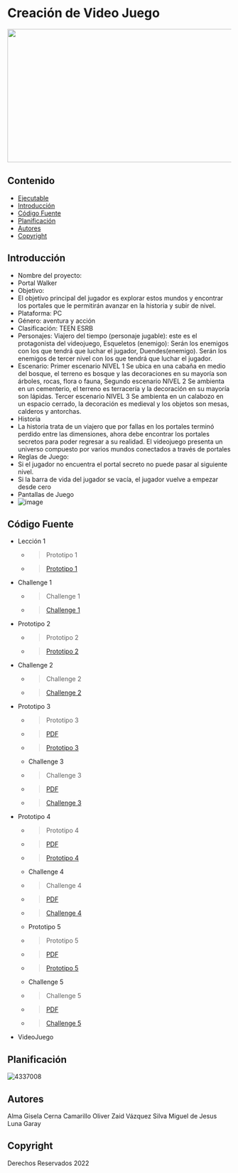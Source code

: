 # Creación de Video Juego
<p align="center">
    <img src="https://img-new.cgtrader.com/items/1943996/a0da468fb5/large/rpg-poly-pack-slavic-town-3d-model-low-poly-fbx-unitypackage-prefab-pdf.jpg" alt="Logo" width=1200 height=300>

 


## Contenido
- <a href="https://oliverzaid.itch.io/portal-walker">Ejecutable</a>
- [Introducción](#introducción)
- [Código Fuente](#código-fuente)
- [Planificación](#planificación)
- [Autores](#autores)
- [Copyright](#copyright)


## Introducción

- Nombre del proyecto:
- Portal Walker
- Objetivo:
- El objetivo principal del jugador es explorar estos mundos y encontrar los portales que le permitirán avanzar en la historia y subir de nivel.
- Plataforma: PC
- Género: aventura y acción
- Clasificación: TEEN ESRB
- Personajes: Viajero del tiempo (personaje jugable): este es el protagonista del videojuego, Esqueletos (enemigo): Serán los enemigos con los que tendrá que luchar el jugador, Duendes(enemigo). Serán los enemigos de tercer nivel con los que tendrá que luchar el jugador.
- Escenario: Primer escenario  NIVEL 1 Se ubica en una cabaña en medio del bosque, el terreno es bosque y las decoraciones en su mayoría son árboles, rocas, flora o fauna, Segundo  escenario  NIVEL 2 Se ambienta en un cementerio, el terreno es terracería y la decoración en su mayoría son lápidas. Tercer  escenario  NIVEL 3 Se ambienta en un calabozo en un espacio cerrado, la decoración es medieval y los objetos son mesas, calderos y antorchas.
- Historia
- La historia trata de un viajero que por fallas en los portales terminó perdido entre las dimensiones, ahora debe encontrar los portales secretos para poder regresar a su realidad. El videojuego presenta un universo compuesto por varios mundos conectados a través de portales
- Reglas de Juego:
- Si el jugador no encuentra el portal secreto no puede pasar al siguiente nivel.
- Si la barra de vida del jugador se vacía, el jugador vuelve a empezar desde cero
- Pantallas de Juego
- ![image](https://github.com/user-attachments/assets/41b26e71-88ce-4ea7-9d75-38914f73e8aa)


## Código Fuente

* Lección 1
  * > Prototipo 1
  * >  <a href="https://drive.google.com/file/d/1G16gx5zGVRoNFt12DGSejeZ8vLrx-q_d/view?usp=sharing">Prototipo 1</a>
* Challenge 1
  * > Challenge 1
  * >  <a href="https://drive.google.com/file/d/1La3Yo6aSJ06_VvkqcEj4NFByvqZKBtj2/view?usp=sharing">Challenge 1</a>
* Prototipo 2
  * > Prototipo 2
  * >  <a href="https://drive.google.com/file/d/1xdjKOOSVZVbA6OqSUKv3NKraILN3tP9V/view?usp=sharing">Prototipo 2</a>
* Challenge 2
  * > Challenge 2
  * > <a href="https://drive.google.com/file/d/1Ha77p1cfh0QyfKYjXbgXGD3az_cRSblt/view?usp=sharing">Challenge 2</a>
* Prototipo 3
  * > Prototipo 3
  * > <a href="https://drive.google.com/file/d/1DQaeE5QZImSTi75K1bLcpofHLWFLAIIR/view?usp=sharing">PDF</a>
  * > <a href="https://drive.google.com/file/d/1y6HZr8y7sF-ep_6D4vUwLsKu9tcjMKHm/view?usp=sharing">Prototipo 3</a>
  * Challenge 3
  * > Challenge 3
  * > <a href="https://drive.google.com/file/d/1e5BsrupK1JDfVhQJ-nT7GLZD9lnTTPxB/view?usp=sharing">PDF</a>
  * > <a href="https://drive.google.com/file/d/1eqg0bq0W5EmJNQ6GQ44TcKA6AVoGmzZP/view?usp=sharing">Challenge 3</a>
* Prototipo 4
  * > Prototipo 4
  * > <a href="https://drive.google.com/file/d/1cHPpfDpVMt3WtA9Wo6hgBxTbFYjOCgO_/view?usp=sharing">PDF</a>
  * > <a href="https://drive.google.com/file/d/1cDT__zynep3vyv_JWN6OoMg4Lvd_D1bk/view?usp=sharing">Prototipo 4</a>
   * Challenge 4
  * > Challenge 4
  * > <a href="https://drive.google.com/file/d/1046IH7-s1iycyF22g8lei_6uhsmFcdTJ/view?usp=sharing">PDF</a>
  * > <a href="https://drive.google.com/file/d/1xnYflo8J-QDg0_C8Cl_dt9OpA_Ys0Y4q/view?usp=sharing">Challenge 4</a>
  * Prototipo 5
  * > Prototipo 5
  * > <a href="https://drive.google.com/file/d/1_lI7V5Emz4YNPUKca7wlwIrr34cme2Xt/view?usp=sharing">PDF</a>
  * > <a href="https://drive.google.com/file/d/1l6CwrnT6oiiN8zK4idzkDwH3d3eqLSJX/view?usp=sharing">Prototipo 5</a>
   * Challenge 5
  * > Challenge 5
  * > <a href="https://drive.google.com/file/d/1GRyZhYlyHoKgoTGFr9T_dJkhbzefRt0P/view?usp=sharing">PDF</a>
  * > <a href="https://drive.google.com/file/d/1jqTKCzNKbIckqzdRz9tFwvDskRs0oluc/view?usp=sharing">Challenge 5</a>
* VideoJuego

## Planificación

![4337008](https://user-images.githubusercontent.com/8560750/195951617-083a7e4d-323d-47b5-8e5e-529ded31bc06.jpg)

## Autores
Alma Gisela Cerna Camarillo
Oliver Zaid Vázquez Silva
Miguel de Jesus Luna Garay

## Copyright
Derechos Reservados 2022

